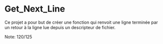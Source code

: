 # Get_Next_Line

Ce projet a pour but de créer une fonction qui renvoit une ligne terminée par un retour à la ligne lue depuis un descripteur de fichier.

Note: 120/125
